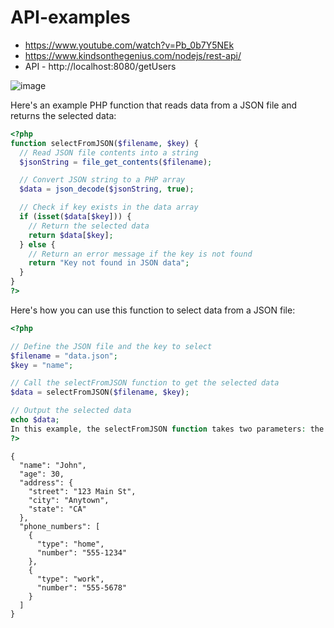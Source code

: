 # API-examples
- https://www.youtube.com/watch?v=Pb_0b7Y5NEk
- https://www.kindsonthegenius.com/nodejs/rest-api/
- API - http://localhost:8080/getUsers


![image](https://user-images.githubusercontent.com/92713632/234040868-14923741-fedf-455f-a618-d72292c43c30.png)



Here's an example PHP function that reads data from a JSON file and returns the selected data:
```php
<?php
function selectFromJSON($filename, $key) {
  // Read JSON file contents into a string
  $jsonString = file_get_contents($filename);

  // Convert JSON string to a PHP array
  $data = json_decode($jsonString, true);

  // Check if key exists in the data array
  if (isset($data[$key])) {
    // Return the selected data
    return $data[$key];
  } else {
    // Return an error message if the key is not found
    return "Key not found in JSON data";
  }
}
?>
```
Here's how you can use this function to select data from a JSON file:

```php
<?php

// Define the JSON file and the key to select
$filename = "data.json";
$key = "name";

// Call the selectFromJSON function to get the selected data
$data = selectFromJSON($filename, $key);

// Output the selected data
echo $data;
In this example, the selectFromJSON function takes two parameters: the name of the JSON file and the key to select. The function reads the JSON file contents into a string, decodes the JSON string into a PHP array, and checks if the selected key exists in the array. If the key is found, the function returns the corresponding data. If the key is not found, the function returns an error message.
?>
```
```
{
  "name": "John",
  "age": 30,
  "address": {
    "street": "123 Main St",
    "city": "Anytown",
    "state": "CA"
  },
  "phone_numbers": [
    {
      "type": "home",
      "number": "555-1234"
    },
    {
      "type": "work",
      "number": "555-5678"
    }
  ]
}
```
